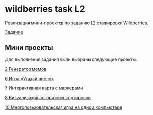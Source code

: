 # wildberries task L2

Реализация мини-проектов по заданию L2 стажировки Wildberries. 

[Задание](https://docs.google.com/document/d/1cEmzrL551fCzrOjce_yzusHJYyjfL7JOzzFl5rWMP4E/edit)

## Мини проекты

Для выполнения задания были выбраны следующие проекты.

[2 Генератор мемов](https://github.com/BazaleevFedor/wildberries-task-2/tree/main/task-02)

[6 Игра «Угадай число»](https://github.com/BazaleevFedor/wildberries-task-2/tree/main/task-06)

[7 Интерактивная карта с маркерами](https://github.com/BazaleevFedor/wildberries-task-2/tree/main/task-07)

[8 Визуализация алгоритмов сортировки](https://github.com/BazaleevFedor/wildberries-task-2/tree/main/task-08)

[10 Многопользовательская игра на одном компьютере](https://github.com/BazaleevFedor/wildberries-task-2/tree/main/task-010)
